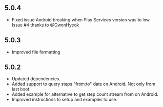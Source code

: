 
## 5.0.4

* Fixed issue Android breaking when Play Services version was to low. [Issue #4](https://github.com/Flucadetena/pedometer_2/issues/4) thanks to [@GwonHyeok](https://github.com/GwonHyeok)

## 5.0.3

* Improved file formatting

## 5.0.2

* Updated dependencies.
* Added support to query steps "from:to" date on Android. Not only from last boot.
* Added example for alternative to get step count stream from on Android.
* Improved instructions to setup and examples to use.
